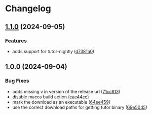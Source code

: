 # Changelog

## [1.1.0](https://github.com/tecoholic/asdf-tutor/compare/v1.0.0...v1.1.0) (2024-09-05)


### Features

* adds support for tutor-nightly ([d7381a0](https://github.com/tecoholic/asdf-tutor/commit/d7381a0c50fbb9e55c4594bbdfdabdd966e6a416))

## 1.0.0 (2024-09-04)


### Bug Fixes

* adds missing v in version of the release url ([71cc813](https://github.com/tecoholic/asdf-tutor/commit/71cc813749e1d21b7300da72faae7355b0a25a8a))
* disable macos build action ([cae44cc](https://github.com/tecoholic/asdf-tutor/commit/cae44ccf1463c0e6e36dbe263ae5c9903aff4822))
* mark the download as an executable ([64ee459](https://github.com/tecoholic/asdf-tutor/commit/64ee459de2dcf474b1b3ba99a88ede2ff812a838))
* use the correct download paths for getting tutor binary ([69e50d5](https://github.com/tecoholic/asdf-tutor/commit/69e50d5caa4e91eb38e211eb2e97717d0044f19e))
